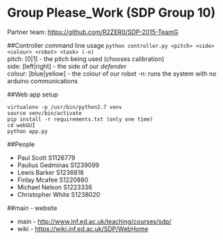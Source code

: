 # Group Please_Work (SDP Group 10)

Partner team: https://github.com/R2ZER0/SDP-2015-TeamG  

##Controller command line usage
`python controller.py <pitch> <side> <colour> <robot> <task> (-n)`  
pitch: [0|1] - the pitch being used (chooses calibration)  
side: [left|right] - the side of our _defender_  
colour: [blue|yellow] - the colour of our robot 
-n: runs the system with no arduino communications  


##Web app setup

`virtualenv -p /usr/bin/python2.7 venv`  
`source venv/bin/activate`  
`pip install -r requirements.txt (only one time)`  
`cd webGUI`  
`python app.py` 

##People

* Paul Scott         S1126779
* Paulius Gedminas   S1239099
* Lewis Barker       S1236818
* Finlay Mcafee      S1220880
* Michael Nelson     S1223336
* Christopher White  S1238020 

##main - website

* main   - http://www.inf.ed.ac.uk/teaching/courses/sdp/
* wiki   - https://wiki.inf.ed.ac.uk/SDP/WebHome
